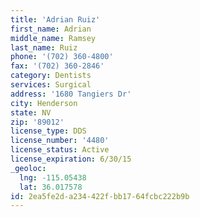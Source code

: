```yaml
---
title: 'Adrian Ruiz'
first_name: Adrian
middle_name: Ramsey
last_name: Ruiz
phone: '(702) 360-4800'
fax: '(702) 360-2846'
category: Dentists
services: Surgical
address: '1680 Tangiers Dr'
city: Henderson
state: NV
zip: '89012'
license_type: DDS
license_number: '4480'
license_status: Active
license_expiration: 6/30/15
_geoloc:
  lng: -115.05438
  lat: 36.017578
id: 2ea5fe2d-a234-422f-bb17-64fcbc222b9b
---
```

